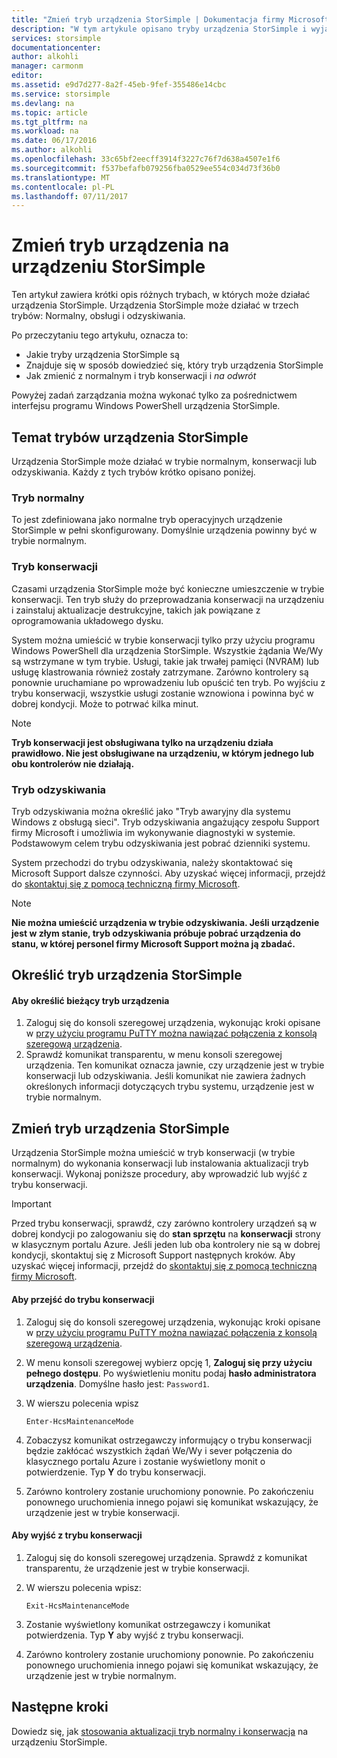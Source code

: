 ```yaml
---
title: "Zmień tryb urządzenia StorSimple | Dokumentacja firmy Microsoft"
description: "W tym artykule opisano tryby urządzenia StorSimple i wyjaśniono, jak zmienić tryb urządzenia za pomocą programu Windows PowerShell dla urządzenia StorSimple."
services: storsimple
documentationcenter: 
author: alkohli
manager: carmonm
editor: 
ms.assetid: e9d7d277-8a2f-45eb-9fef-355486e14cbc
ms.service: storsimple
ms.devlang: na
ms.topic: article
ms.tgt_pltfrm: na
ms.workload: na
ms.date: 06/17/2016
ms.author: alkohli
ms.openlocfilehash: 33c65bf2eecff3914f3227c76f7d638a4507e1f6
ms.sourcegitcommit: f537befafb079256fba0529ee554c034d73f36b0
ms.translationtype: MT
ms.contentlocale: pl-PL
ms.lasthandoff: 07/11/2017
---
```

# <a name="change-the-device-mode-on-your-storsimple-device"></a>Zmień tryb urządzenia na urządzeniu StorSimple
Ten artykuł zawiera krótki opis różnych trybach, w których może działać urządzenia StorSimple. Urządzenia StorSimple może działać w trzech trybów: Normalny, obsługi i odzyskiwania. 

Po przeczytaniu tego artykułu, oznacza to:

* Jakie tryby urządzenia StorSimple są
* Znajduje się w sposób dowiedzieć się, który tryb urządzenia StorSimple
* Jak zmienić z normalnym i tryb konserwacji i *na odwrót*

Powyżej zadań zarządzania można wykonać tylko za pośrednictwem interfejsu programu Windows PowerShell urządzenia StorSimple.

## <a name="about-storsimple-device-modes"></a>Temat trybów urządzenia StorSimple
Urządzenia StorSimple może działać w trybie normalnym, konserwacji lub odzyskiwania. Każdy z tych trybów krótko opisano poniżej.

### <a name="normal-mode"></a>Tryb normalny
To jest zdefiniowana jako normalne tryb operacyjnych urządzenie StorSimple w pełni skonfigurowany. Domyślnie urządzenia powinny być w trybie normalnym.

### <a name="maintenance-mode"></a>Tryb konserwacji
Czasami urządzenia StorSimple może być konieczne umieszczenie w trybie konserwacji. Ten tryb służy do przeprowadzania konserwacji na urządzeniu i zainstaluj aktualizacje destrukcyjne, takich jak powiązane z oprogramowania układowego dysku.

System można umieścić w trybie konserwacji tylko przy użyciu programu Windows PowerShell dla urządzenia StorSimple. Wszystkie żądania We/Wy są wstrzymane w tym trybie. Usługi, takie jak trwałej pamięci (NVRAM) lub usługę klastrowania również zostały zatrzymane. Zarówno kontrolery są ponownie uruchamiane po wprowadzeniu lub opuścić ten tryb. Po wyjściu z trybu konserwacji, wszystkie usługi zostanie wznowiona i powinna być w dobrej kondycji. Może to potrwać kilka minut.

> [!NOTE]
> **Tryb konserwacji jest obsługiwana tylko na urządzeniu działa prawidłowo. Nie jest obsługiwane na urządzeniu, w którym jednego lub obu kontrolerów nie działają.**
> </br>
> 
> 

### <a name="recovery-mode"></a>Tryb odzyskiwania
Tryb odzyskiwania można określić jako "Tryb awaryjny dla systemu Windows z obsługą sieci". Tryb odzyskiwania angażujący zespołu Support firmy Microsoft i umożliwia im wykonywanie diagnostyki w systemie. Podstawowym celem trybu odzyskiwania jest pobrać dzienniki systemu.

System przechodzi do trybu odzyskiwania, należy skontaktować się Microsoft Support dalsze czynności. Aby uzyskać więcej informacji, przejdź do [skontaktuj się z pomocą techniczną firmy Microsoft](storsimple-contact-microsoft-support.md).

> [!NOTE]
> **Nie można umieścić urządzenia w trybie odzyskiwania. Jeśli urządzenie jest w złym stanie, tryb odzyskiwania próbuje pobrać urządzenia do stanu, w której personel firmy Microsoft Support można ją zbadać.**
> 
> 

## <a name="determine-storsimple-device-mode"></a>Określić tryb urządzenia StorSimple
#### <a name="to-determine-the-current-device-mode"></a>Aby określić bieżący tryb urządzenia
1. Zaloguj się do konsoli szeregowej urządzenia, wykonując kroki opisane w [przy użyciu programu PuTTY można nawiązać połączenia z konsolą szeregową urządzenia](storsimple-deployment-walkthrough.md#use-putty-to-connect-to-the-device-serial-console).
2. Sprawdź komunikat transparentu, w menu konsoli szeregowej urządzenia. Ten komunikat oznacza jawnie, czy urządzenie jest w trybie konserwacji lub odzyskiwania. Jeśli komunikat nie zawiera żadnych określonych informacji dotyczących trybu systemu, urządzenie jest w trybie normalnym.

## <a name="change-the-storsimple-device-mode"></a>Zmień tryb urządzenia StorSimple
Urządzenia StorSimple można umieścić w tryb konserwacji (w trybie normalnym) do wykonania konserwacji lub instalowania aktualizacji tryb konserwacji. Wykonaj poniższe procedury, aby wprowadzić lub wyjść z trybu konserwacji.

> [!IMPORTANT]
> Przed trybu konserwacji, sprawdź, czy zarówno kontrolery urządzeń są w dobrej kondycji po zalogowaniu się do **stan sprzętu** na **konserwacji** strony w klasycznym portalu Azure. Jeśli jeden lub oba kontrolery nie są w dobrej kondycji, skontaktuj się z Microsoft Support następnych kroków. Aby uzyskać więcej informacji, przejdź do [skontaktuj się z pomocą techniczną firmy Microsoft](storsimple-contact-microsoft-support.md).
> 
> 

#### <a name="to-enter-maintenance-mode"></a>Aby przejść do trybu konserwacji
1. Zaloguj się do konsoli szeregowej urządzenia, wykonując kroki opisane w [przy użyciu programu PuTTY można nawiązać połączenia z konsolą szeregową urządzenia](storsimple-deployment-walkthrough.md#use-putty-to-connect-to-the-device-serial-console).
2. W menu konsoli szeregowej wybierz opcję 1, **Zaloguj się przy użyciu pełnego dostępu**. Po wyświetleniu monitu podaj **hasło administratora urządzenia**. Domyślne hasło jest: `Password1`.
3. W wierszu polecenia wpisz 
   
    `Enter-HcsMaintenanceMode`
4. Zobaczysz komunikat ostrzegawczy informujący o trybu konserwacji będzie zakłócać wszystkich żądań We/Wy i sever połączenia do klasycznego portalu Azure i zostanie wyświetlony monit o potwierdzenie. Typ **Y** do trybu konserwacji.
5. Zarówno kontrolery zostanie uruchomiony ponownie. Po zakończeniu ponownego uruchomienia innego pojawi się komunikat wskazujący, że urządzenie jest w trybie konserwacji.

#### <a name="to-exit-maintenance-mode"></a>Aby wyjść z trybu konserwacji
1. Zaloguj się do konsoli szeregowej urządzenia. Sprawdź z komunikat transparentu, że urządzenie jest w trybie konserwacji.
2. W wierszu polecenia wpisz:
   
    `Exit-HcsMaintenanceMode`
3. Zostanie wyświetlony komunikat ostrzegawczy i komunikat potwierdzenia. Typ **Y** aby wyjść z trybu konserwacji.
4. Zarówno kontrolery zostanie uruchomiony ponownie. Po zakończeniu ponownego uruchomienia innego pojawi się komunikat wskazujący, że urządzenie jest w trybie normalnym.

## <a name="next-steps"></a>Następne kroki
Dowiedz się, jak [stosowania aktualizacji tryb normalny i konserwacja](storsimple-update-device.md) na urządzeniu StorSimple.

